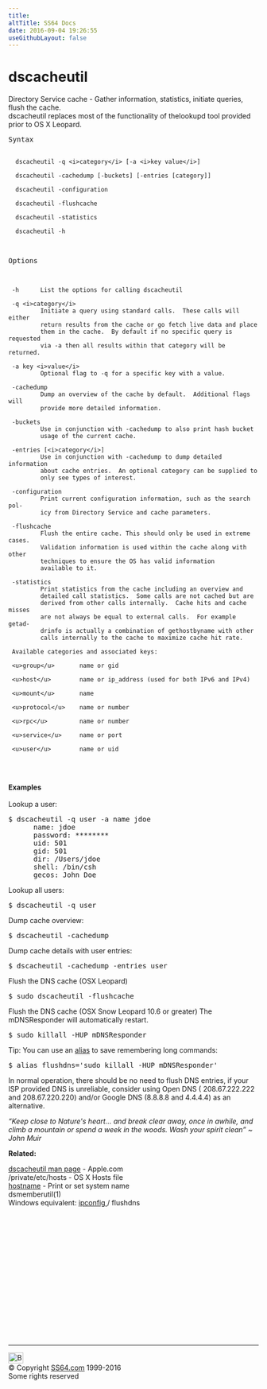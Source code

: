 ```yaml
---
title:
altTitle: SS64 Docs
date: 2016-09-04 19:26:55
useGithubLayout: false
---
```

<!-- #BeginLibraryItem "/Library/head_osx.lbi" --><!-- #EndLibraryItem --><h1>dscacheutil</h1> 
<p>Directory Service  cache - Gather information, statistics, initiate queries, flush the cache.<br>
dscacheutil replaces most of the functionality of the<span class="code">lookupd</span> tool provided prior to OS X Leopard.</p>
<pre>Syntax

      dscacheutil -q <i>category</i> [-a <i>key value</i>]

      dscacheutil -cachedump [-buckets] [-entries [category]]

      dscacheutil -configuration

      dscacheutil -flushcache

      dscacheutil -statistics

      dscacheutil -h

Options

     -h      List the options for calling dscacheutil

     -q <i>category</i>
             Initiate a query using standard calls.  These calls will either
             return results from the cache or go fetch live data and place
             them in the cache.  By default if no specific query is requested
             via -a then all results within that category will be returned.

     -a key <i>value</i>
             Optional flag to -q for a specific key with a value.

     -cachedump
             Dump an overview of the cache by default.  Additional flags will
             provide more detailed information.

     -buckets
             Use in conjunction with -cachedump to also print hash bucket
             usage of the current cache.

     -entries [<i>category</i>]
             Use in conjunction with -cachedump to dump detailed information
             about cache entries.  An optional category can be supplied to
             only see types of interest.

     -configuration
             Print current configuration information, such as the search pol-
             icy from Directory Service and cache parameters.

     -flushcache
             Flush the entire cache. This should only be used in extreme cases.
             Validation information is used within the cache along with other 
             techniques to ensure the OS has valid information
             available to it.

     -statistics
             Print statistics from the cache including an overview and
             detailed call statistics.  Some calls are not cached but are
             derived from other calls internally.  Cache hits and cache misses
             are not always be equal to external calls.  For example getad-
             drinfo is actually a combination of gethostbyname with other
             calls internally to the cache to maximize cache hit rate.

     Available categories and associated keys:

     <u>group</u>       name or gid

     <u>host</u>        name or ip_address (used for both IPv6 and IPv4)

     <u>mount</u>       name

     <u>protocol</u>    name or number

     <u>rpc</u>         name or number

     <u>service</u>     name or port

     <u>user</u>        name or uid
</pre>
<p><br><b>Examples</b><br>
<br>
Lookup a user:</p>
<pre>$ dscacheutil -q user -a name jdoe
      name: jdoe
      password: ********
      uid: 501
      gid: 501
      dir: /Users/jdoe
      shell: /bin/csh
      gecos: John Doe</pre>
<p>Lookup all users:</p>
<pre>$ dscacheutil -q user</pre>
<p>Dump cache overview:</p>
<pre>$ dscacheutil -cachedump</pre>
<p>Dump cache details with user entries:</p>
<pre>$ dscacheutil -cachedump -entries user</pre>
<p>Flush the DNS cache (OSX Leopard)</p>
<pre>$ sudo dscacheutil -flushcache</pre>
<p>Flush the DNS cache (OSX Snow Leopard 10.6 or greater) The mDNSResponder will automatically restart.</p>
<pre>$ sudo killall -HUP mDNSResponder
</pre>
<p> Tip: You can use an <a href="alias.html">alias</a> to save  remembering long commands:<br>
</p>
<pre>$ alias flushdns='sudo killall -HUP mDNSResponder'</pre>
<p>In normal operation, there should be no need to flush DNS entries, if your ISP provided DNS is unreliable, consider using Open DNS (     <span class="code">208.67.222.222</span> and <span class="code">208.67.220.220</span>) and/or Google DNS (<span class="code">8.8.8.8</span> and <span class="code">4.4.4.4</span>) as an alternative.</p>
<p class="quote"><i>“Keep close to Nature's heart... and break clear away, once in awhile, and climb a mountain or spend a week in the woods. Wash your spirit clean” ~ John Muir</i></p><p><b>Related:</b></p>
<p><a href="https://developer.apple.com/legacy/library/documentation/Darwin/Reference/ManPages/man1/dscacheutil.1.html">dscacheutil man page</a> - Apple.com<br>
<span class="code">/private/etc/hosts</span> - OS X Hosts file <br>
<a href="hostname.html">hostname</a> - Print or set system name<br>
dsmemberutil(1)<br>
Windows equivalent: <a href="../nt/ipconfig.html">ipconfig </a>/ flushdns</p><!-- #BeginLibraryItem "/Library/foot_osx.lbi" --><p>
<!-- OSX300 -->
<ins class="adsbygoogle" style="display:inline-block;width:300px;height:250px" data-ad-client="ca-pub-6140977852749469" data-ad-slot="1823340303"></ins>
<script>
(adsbygoogle = window.adsbygoogle || []).push({});
</script></p>
<hr>
<div id="bl" class="footer"><a href="dscacheutil.html#"><img src="../images/top.png" width="30" height="22" alt="Back to the Top"></a></div>
<div id="br" class="footer, tagline">© Copyright <a href="http://ss64.com/">SS64.com</a> 1999-2016<br>
Some rights reserved</div><!-- #EndLibraryItem -->
